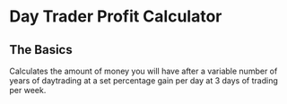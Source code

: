 # Day Trader Profit Calculator

## The Basics
Calculates the amount of money you will have
after a variable number of years of daytrading
at a set percentage gain per day at 3 days of 
trading per week.
